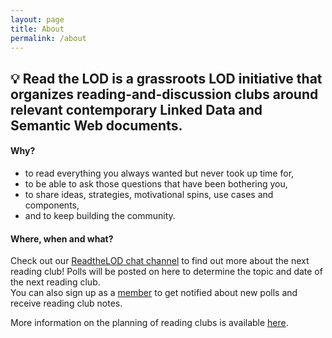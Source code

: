 ```yaml
---
layout: page
title: About
permalink: /about
---
```


 ## 💡 Read the LOD is a grassroots LOD initiative that organizes reading-and-discussion clubs around relevant contemporary Linked Data and Semantic Web documents.

#### Why?

- to read everything you always wanted but never took up time for,
- to be able to ask those questions that have been bothering you,
- to share ideas, strategies, motivational spins, use cases and components,
- and to keep building the community.

#### Where, when and what?

Check out our [ReadtheLOD chat channel](https://chat.semantic.works/#/room/#readthelod:chat.semantic.works) to find out more about the next reading club!
Polls will be posted on here to determine the topic and date of the next reading club.  
You can also sign up as a [member](https://readthelod.org/members) to get notified about new polls and receive reading club notes.

More information on the planning of reading clubs is available [here](https://readthelod.org/readingclubs).
